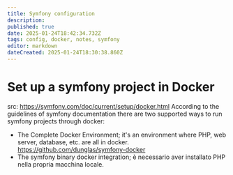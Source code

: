 ```yaml
---
title: Symfony configuration
description: 
published: true
date: 2025-01-24T18:42:34.732Z
tags: config, docker, notes, symfony
editor: markdown
dateCreated: 2025-01-24T18:30:38.860Z
---
```


# Set up a symfony project in Docker
src: https://symfony.com/doc/current/setup/docker.html
According to the guidelines of symfony documentation there are two supported ways to run symfony projects through docker:
- The Complete Docker Environment; it's an environment where PHP, web server, database, etc. are all in docker. https://github.com/dunglas/symfony-docker 
- The symfony binary docker integration; è necessario aver installato PHP nella propria macchina locale.
